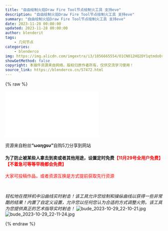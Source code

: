 ```yaml
---
title: "自由绘制火焰Draw Fire Tool节点绘制火工具 支持eve"
description: "自由绘制火焰Draw Fire Tool节点绘制火工具 支持eve"
summary: "自由绘制火焰Draw Fire Tool节点绘制火工具 支持eve"
date: 2023-11-28 00:00:00
updated: 2023-11-28 00:00:00
author: blenderit
tags: 
    - 几何节点
categories:
    - blenderco
img: https://img.alicdn.com/imgextra/i3/1856665554/O1CN012HQ2DY1qtmdoOr7Fk_!!1856665554.jpg
showGetMethod: false
copyright: 本插件资源来自网络，版权归原作者所有，仅供交流学习使用！
source_link: https://blenderco.cn/57472.html
---
```


{% raw %}
<div id="external-video-0d22918c24" class="external-video"><iframe frameborder="0" src="//player.bilibili.com/player.html?aid=790294255&amp;bvid=BV15y4y1A78v&amp;cid=1315244076&amp;p=1" allowfullscreen="true"></iframe></div><p>资源来自粉丝<strong>“ωαηցѕυ”</strong>自购5刀分享到网站</p><h4>为了防止被某些人拿去到卖或者其他用途，设置定时免费<span style="color: #ff0000;">【11月29号全用户免费】【不着急可等等早晚都会免费】</span></h4><p><span style="color: #ff0000;">大家可投稿作品，或者资源互换是方式提前获取先行资源</span></p><p> </p><p><em>轻松地在搅拌机中沿曲线实时射击！该工具允许您绘制和操纵曲线以获得一些非常酷的结果！内置了自定义设置，允许您以任何您认为合适的方式调整火势。该工具为您提供真正的艺术</em><em>指导</em><em>实时射击！</em> <img src="https://img.alicdn.com/imgextra/i1/1856665554/O1CN01MynGoi1qtmdq5TAtm_!!1856665554.jpg" alt="bude_2023-10-29_22-10-21.jpg"> <img src="https://img.alicdn.com/imgextra/i4/1856665554/O1CN01r1ngkD1qtmdrSI1IW_!!1856665554.jpg" alt="bude_2023-10-29_22-11-24.jpg"></p>
<div style="display: none">blenderco</div>
{% endraw %}
